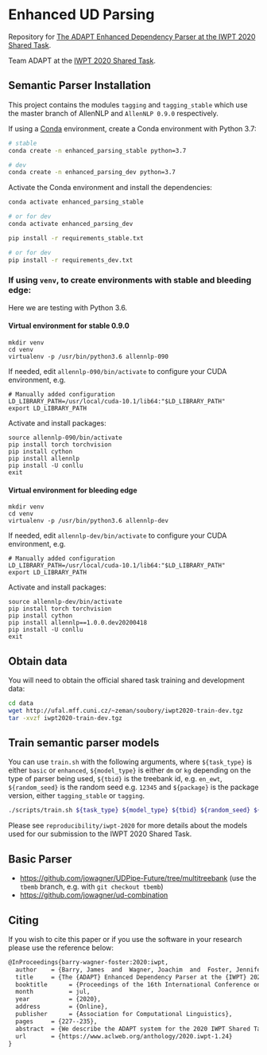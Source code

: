 # Enhanced UD Parsing

Repository for [The ADAPT Enhanced Dependency Parser at the IWPT 2020 Shared Task](https://www.aclweb.org/anthology/2020.iwpt-1.24/).

Team ADAPT at the [IWPT 2020 Shared Task](https://universaldependencies.org/iwpt20/).

## Semantic Parser Installation 

This project contains the modules `tagging` and `tagging_stable` which use the master branch of AllenNLP and `AllenNLP 0.9.0` respectively.

If using a [Conda](https://conda.io/) environment, create a Conda environment with Python 3.7:

```bash
# stable
conda create -n enhanced_parsing_stable python=3.7

# dev
conda create -n enhanced_parsing_dev python=3.7
```
Activate the Conda environment and install the dependencies:

```bash
conda activate enhanced_parsing_stable

# or for dev
conda activate enhanced_parsing_dev
```

```bash
pip install -r requirements_stable.txt

# or for dev
pip install -r requirements_dev.txt
```

### If using `venv`, to create environments with stable and bleeding edge:

Here we are testing with Python 3.6.

#### Virtual environment for stable 0.9.0

```
mkdir venv
cd venv
virtualenv -p /usr/bin/python3.6 allennlp-090
```
If needed, edit `allennlp-090/bin/activate` to configure your CUDA environment, e.g.
```
# Manually added configuration
LD_LIBRARY_PATH=/usr/local/cuda-10.1/lib64:"$LD_LIBRARY_PATH"
export LD_LIBRARY_PATH
```

Activate and install packages:
```
source allennlp-090/bin/activate
pip install torch torchvision
pip install cython
pip install allennlp
pip install -U conllu
exit
```

#### Virtual environment for bleeding edge 

```
mkdir venv
cd venv
virtualenv -p /usr/bin/python3.6 allennlp-dev
```
If needed, edit `allennlp-dev/bin/activate` to configure your CUDA environment, e.g.
```
# Manually added configuration
LD_LIBRARY_PATH=/usr/local/cuda-10.1/lib64:"$LD_LIBRARY_PATH"
export LD_LIBRARY_PATH
```

Activate and install packages:
```
source allennlp-dev/bin/activate
pip install torch torchvision
pip install cython
pip install allennlp==1.0.0.dev20200418
pip install -U conllu
exit
```

## Obtain data
You will need to obtain the official shared task training and development data:

```bash
cd data
wget http://ufal.mff.cuni.cz/~zeman/soubory/iwpt2020-train-dev.tgz
tar -xvzf iwpt2020-train-dev.tgz
```

## Train semantic parser models
You can use `train.sh` with the following arguments, where `${task_type}` is either `basic` or `enhanced`, `${model_type}` is either `dm` or `kg` depending on the type of parser being used, `${tbid}` is the treebank id, e.g. `en_ewt`, `${random_seed}` is the random seed e.g. `12345` and `${package}` is the package version, either `tagging_stable` or `tagging`.

```bash
./scripts/train.sh ${task_type} ${model_type} ${tbid} ${random_seed} ${package}
```

Please see `reproducibility/iwpt-2020` for more details about the models used for our submission to the IWPT 2020 Shared Task.

## Basic Parser

* https://github.com/jowagner/UDPipe-Future/tree/multitreebank (use the `tbemb` branch, e.g. with `git checkout tbemb`)
* https://github.com/jowagner/ud-combination


## Citing
If you wish to cite this paper or if you use the software in your research please use the reference below:

```latex
@InProceedings{barry-wagner-foster:2020:iwpt,
  author    = {Barry, James  and  Wagner, Joachim  and  Foster, Jennifer},
  title     = {The {ADAPT} Enhanced Dependency Parser at the {IWPT} 2020 Shared Task},
  booktitle      = {Proceedings of the 16th International Conference on Parsing Technologies and the IWPT 2020 Shared Task on Parsing into Enhanced Universal Dependencies},
  month          = jul,
  year           = {2020},
  address        = {Online},
  publisher      = {Association for Computational Linguistics},
  pages     = {227--235},
  abstract  = {We describe the ADAPT system for the 2020 IWPT Shared Task on parsing enhanced Universal Dependencies in 17 languages. We implement a pipeline approach using UDPipe and UDPipe-future to provide initial levels of annotation. The enhanced dependency graph is either produced by a graph-based semantic dependency parser or is built from the basic tree using a small set of heuristics. Our results show that, for the majority of languages, a semantic dependency parser can be successfully applied to the task of parsing enhanced dependencies. Unfortunately, we did not ensure a connected graph as part of our pipeline approach and our competition submission relied on a last-minute fix to pass the validation script which harmed our official evaluation scores significantly. Our submission ranked eighth in the official evaluation with a macro-averaged coarse ELAS F1 of 67.23 and a treebank average of 67.49. We later implemented our own graph-connecting fix which resulted in a score of 79.53 (language average) or 79.76 (treebank average), which would have placed fourth in the competition evaluation.},
  url       = {https://www.aclweb.org/anthology/2020.iwpt-1.24}
}
```
